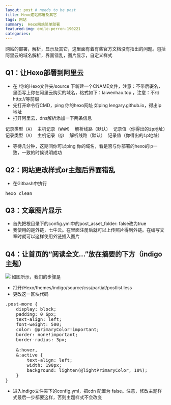 ```yaml
---
layout: post # needs to be post
title: Hexo建站部署及其它
tags: 网站
summary:  Hexo网站简单部署
featured-img: emile-perron-190221
categories: 
---
```

网站的部署，解析，显示及其它，这里面有着有些官方文档没有指出的问题。包括阿里云的域名解析，界面错乱，图片显示，自定义样式 

<!--more-->

## Q1：让Hexo部署到阿里云
 - 在 /你的Hexo文件夹/source 下新建一个CNAME文件，注意：不带后辍名，里面写上你在阿里云购买的域名，格式如下：laiwenhao.top ，注意：不带http://等前缀
 - 先打开命令行CMD，ping 你的hexo网址 如ping lengary.github.io，得出ip地址
 - 打开阿里云，dns解析添加一下两条信息
<pre>记录类型（A） 主机记录（WWW） 解析线路（默认） 记录值（你得出的ip地址）
记录类型（A） 主机记录（@） 解析线路（默认） 记录值（你得出的ip地址）</pre> 
 - 等待几分钟，这期间你可以ping 你的域名，看是否与你部署的hexo的ip一致，一致的时候说明成功

## Q2：网站更改样式or主题后界面错乱
- 在Gitbash中执行 
<pre>hexo clean</pre>

## Q3：文章图片显示
- 首先把根目录下的config.yml中的post_asset_folder: false改为true
- 我使用的是外链，七牛云。在里面注册后就可以上传照片得到外链。在编写文章时就可以这样使用外链插入图片


## Q4：让首页的“阅读全文...”放在摘要的下方（indigo主题）
![](http://opsprcvob.bkt.clouddn.com/360%E6%88%AA%E5%9B%BE20170513202552039.jpg)
如图所示，我们的步骤是

- 打开/Hexo/themes/indigo/source/css/partial/postlist.less
- 更改这一区块代码
<pre>.post-more {
    display: block;
    padding: 0 6px;
    text-align: left;
    font-weight: 500;
    color: @primaryColor!important;
    border: none!important;
    border-radius: 3px;

    &:hover,
    &:active {
        text-align: left;
        width: 190px;
        background: lighten(@lightPrimaryColor, 10%);
    }
}</pre>
- 进入indigo文件夹下的config.yml，把cdn 配置为 false。注意，修改主题样式最后一步都要这样，否则主题样式不会改变

